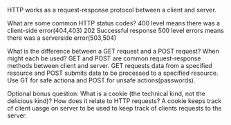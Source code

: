 HTTP works as a request-response protocol between a client and server.

What are some common HTTP status codes?
400 level means there was a client-side error(404,403)
202 Successful response
500 level errors means there was a serverside error(503,504)

What is the difference between a GET request and a POST request? When might each be used? GET and POST are common request-response methods between client and server.
GET requests data from a specified resource and POST submits data to be processed to a specified resource. Use GT for safe actiona and POST for unsafe actions(passwords).

Optional bonus question: What is a cookie (the technical kind, not the delicious kind)? How does it relate to HTTP requests? A cookie keeps track of client uasge on server to be used to keep track of clients requests to the server.